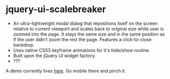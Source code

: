 jquery-ui-scalebreaker
============================

- An ultra-lightweight modal dialog that repositions itself on the screen relative to current viewport and scales back to original size while user is zoomed into the page. It stays the same size and in the same position as if the user didn't zoom the rest the page. Features a click-to-close backdrop.
- Uses native CSS3 keyframe animations for it's hide/show routine.
- Built upon the jQuery UI widget factory.
- ???

A demo currently lives [here](http://mystrd.at/testing/jq-scalebreaker/demo/). Go mobile there and pinch it.
